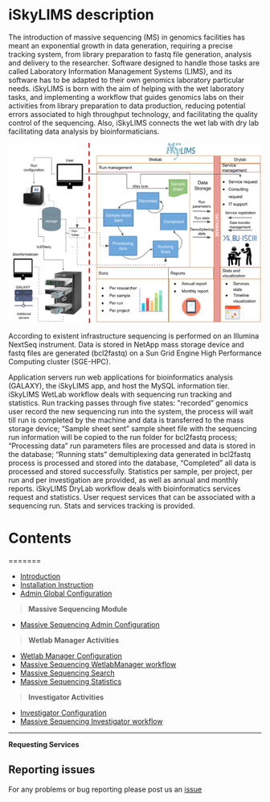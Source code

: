 # iSkyLIMS description

The introduction of massive sequencing (MS) in genomics facilities has meant an exponential growth in data generation, requiring a precise tracking system, from library preparation to fastq file generation, analysis and delivery to the researcher. Software designed to handle those tasks are called Laboratory Information Management Systems (LIMS), and its software has to be adapted to their own genomics laboratory particular needs. iSkyLIMS is born with the aim of helping with the wet laboratory tasks, and implementing a workflow that guides genomics labs on their activities from library preparation to data production, reducing potential errors associated to high throughput technology, and facilitating the quality control of the sequencing. Also, iSkyLIMS connects the wet lab with dry lab facilitating data analysis by bioinformaticians.

![iSkyLIMS diagram](images/iSkyLIMS_scheme.png)

According to existent infrastructure sequencing is performed on an Illumina NextSeq instrument. Data is stored in NetApp mass storage device and fastq files are generated (bcl2fastq) on a Sun Grid Engine High Performance Computing cluster (SGE-HPC).

Application servers run web applications for bioinformatics analysis (GALAXY), the iSkyLIMS app, and host the MySQL information tier. iSkyLIMS WetLab workflow deals with sequencing run tracking and statistics. Run tracking passes through five states: "recorded” genomics user record the new sequencing run into the system, the process will wait till run is completed by the machine and data is transferred to the mass storage device; “Sample sheet sent” sample sheet file with the sequencing run information will be copied to the run folder for bcl2fastq process; “Processing data” run parameters files are processed and data is stored in the database; “Running stats” demultiplexing data generated in bcl2fastq process is processed and stored into the database, “Completed” all data is processed and stored successfully. Statistics per sample, per project, per run and per investigation are provided, as well as annual and monthly reports. iSkyLIMS DryLab workflow deals with bioinformatics services request and statistics. User request services that can be associated with a sequencing run. Stats and services tracking is provided.


# Contents
=======

* [Introduction](Introduction.md)
* [Installation Instruction](Installation.md)
* [Admin Global Configuration](AdminConfiguration.md)

>  **Massive Sequencing Module**

* [Massive Sequencing Admin Configuration](/massiveSequencing/massiveSequencing.md)

>  **Wetlab Manager Activities**

* [Wetlab Manager Configuration](massiveSequencing/wetlabManagerConfiguration.md)
* [Massive Sequencing WetlabManager workflow](massiveSequencing/wetlabManagerWorkflow.md)
* [Massive Sequencing Search](massiveSequencing/searchGuide.md)
* [Massive Sequencing Statistics](massiveSequencing/statisticsGuide.md)

> **Investigator Activities**

* [Investigator Configuration](massiveSequencing/investigatorConfiguration.md)
* [Massive Sequencing Investigator workflow](massiveSequencing/investigatorWorkflow.md)

---
**Requesting Services**






## Reporting issues
For any problems or bug reporting please post us an [issue](https://github.com/BU-ISCIII/iSkyLIMS/issues)

